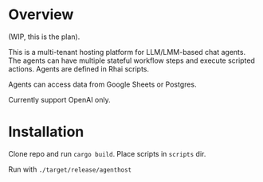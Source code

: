 # Overview

(WIP, this is the plan).

This is a multi-tenant hosting platform for LLM/LMM-based chat agents.
The agents can have multiple stateful workflow steps and execute 
scripted actions. Agents are defined in Rhai scripts.

Agents can access data from Google Sheets or Postgres.

Currently support OpenAI only.

# Installation

Clone repo and run `cargo build`.
Place scripts in `scripts` dir.

Run with `./target/release/agenthost`
